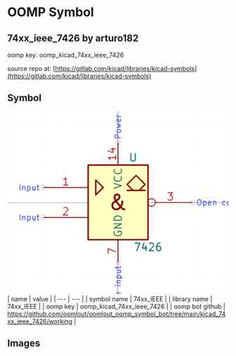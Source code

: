 # OOMP Symbol  
## 74xx_ieee_7426  by arturo182  
  
oomp key: oomp_kicad_74xx_ieee_7426  
  
source repo at: [https://gitlab.com/kicad/libraries/kicad-symbols](https://gitlab.com/kicad/libraries/kicad-symbols)  
## Symbol  
  
[![working.png](working_600.png)](working.png)  
| name | value | 
| --- | --- | 
| symbol name | 74xx_IEEE | 
| library name | 74xx_IEEE | 
| oomp key | oomp_kicad_74xx_ieee_7426 | 
| oomp bot github | https://github.com/oomlout/oomlout_oomp_symbol_bot/tree/main/kicad_74xx_ieee_7426/working | 
## Images  
